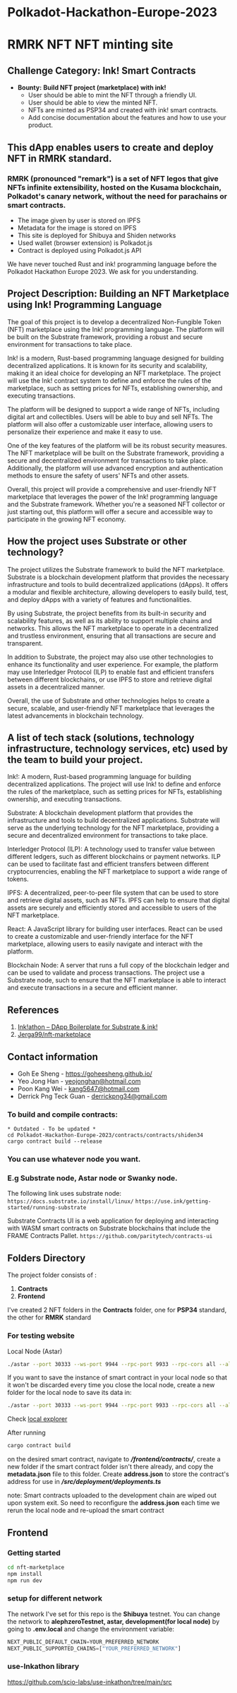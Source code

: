 # Polkadot-Hackathon-Europe-2023
# **RMRK NFT** NFT minting site

## Challenge Category: Ink! Smart Contracts
- **Bounty:** **Build NFT project (marketplace) with ink!**
    - User should be able to mint the NFT through a friendly UI.
    - User should be able to view the minted NFT.
    - NFTs are minted as PSP34 and created with ink! smart contracts.
    - Add concise documentation about the features and how to use your product.

## This dApp enables users to create and deploy NFT in RMRK standard.
### RMRK (pronounced "remark") is a set of NFT legos that give NFTs infinite extensibility, hosted on the Kusama blockchain, Polkadot's canary network, without the need for parachains or smart contracts.

- The image given by user is stored on IPFS
- Metadata for the image is stored on IPFS
- This site is deployed for Shibuya and Shiden networks
- Used wallet (browser extension) is Polkadot.js
- Contract is deployed using Polkadot.js API

We have never touched Rust and ink! programming language before the Polkadot Hackathon Europe 2023.
We ask for you understanding.

## Project Description: Building an NFT Marketplace using Ink! Programming Language

The goal of this project is to develop a decentralized Non-Fungible Token (NFT) marketplace using the Ink! programming language. The platform will be built on the Substrate framework, providing a robust and secure environment for transactions to take place.

Ink! is a modern, Rust-based programming language designed for building decentralized applications. It is known for its security and scalability, making it an ideal choice for developing an NFT marketplace. The project will use the Ink! contract system to define and enforce the rules of the marketplace, such as setting prices for NFTs, establishing ownership, and executing transactions.

The platform will be designed to support a wide range of NFTs, including digital art and collectibles. Users will be able to buy and sell NFTs. The platform will also offer a customizable user interface, allowing users to personalize their experience and make it easy to use.

One of the key features of the platform will be its robust security measures. The NFT marketplace will be built on the Substrate framework, providing a secure and decentralized environment for transactions to take place. Additionally, the platform will use advanced encryption and authentication methods to ensure the safety of users' NFTs and other assets.

Overall, this project will provide a comprehensive and user-friendly NFT marketplace that leverages the power of the Ink! programming language and the Substrate framework. Whether you're a seasoned NFT collector or just starting out, this platform will offer a secure and accessible way to participate in the growing NFT economy.

## How the project uses Substrate or other technology?

The project utilizes the Substrate framework to build the NFT marketplace. Substrate is a blockchain development platform that provides the necessary infrastructure and tools to build decentralized applications (dApps). It offers a modular and flexible architecture, allowing developers to easily build, test, and deploy dApps with a variety of features and functionalities.

By using Substrate, the project benefits from its built-in security and scalability features, as well as its ability to support multiple chains and networks. This allows the NFT marketplace to operate in a decentralized and trustless environment, ensuring that all transactions are secure and transparent.

In addition to Substrate, the project may also use other technologies to enhance its functionality and user experience. For example, the platform may use Interledger Protocol (ILP) to enable fast and efficient transfers between different blockchains, or use IPFS to store and retrieve digital assets in a decentralized manner.

Overall, the use of Substrate and other technologies helps to create a secure, scalable, and user-friendly NFT marketplace that leverages the latest advancements in blockchain technology.

## A list of tech stack (solutions, technology infrastructure, technology services, etc) used by the team to build your project.

Ink!: A modern, Rust-based programming language for building decentralized applications. The project will use Ink! to define and enforce the rules of the marketplace, such as setting prices for NFTs, establishing ownership, and executing transactions.

Substrate: A blockchain development platform that provides the infrastructure and tools to build decentralized applications. Substrate will serve as the underlying technology for the NFT marketplace, providing a secure and decentralized environment for transactions to take place.

Interledger Protocol (ILP): A technology used to transfer value between different ledgers, such as different blockchains or payment networks. ILP can be used to facilitate fast and efficient transfers between different cryptocurrencies, enabling the NFT marketplace to support a wide range of tokens.

IPFS: A decentralized, peer-to-peer file system that can be used to store and retrieve digital assets, such as NFTs. IPFS can help to ensure that digital assets are securely and efficiently stored and accessible to users of the NFT marketplace.

React: A JavaScript library for building user interfaces. React can be used to create a customizable and user-friendly interface for the NFT marketplace, allowing users to easily navigate and interact with the platform.

Blockchain Node: A server that runs a full copy of the blockchain ledger and can be used to validate and process transactions. The project use a Substrate node, such to ensure that the NFT marketplace is able to interact and execute transactions in a secure and efficient manner.

## References
1. [Ink!athon – DApp Boilerplate for Substrate & ink!](https://github.com/scio-labs/inkathon)
2. [Jerga99/nft-marketplace](https://github.com/Jerga99/nft-marketplace) 

## Contact information
 - Goh Ee Sheng - https://goheesheng.github.io/
 - Yeo Jong Han - yeojonghan@hotmail.com
 - Poon Kang Wei - kang5647@hotmail.com
 - Derrick Png Teck Guan - derrickpng34@gmail.com



### To build and compile contracts:
```
* Outdated - To be updated *
cd Polkadot-Hackathon-Europe-2023/contracts/contracts/shiden34
cargo contract build --release
```

### You can use whatever node you want. 
### E.g Substrate node, Astar node or Swanky node.
The following link uses substrate node:
`https://docs.substrate.io/install/linux/`
`https://use.ink/getting-started/running-substrate`

Substrate Contracts UI is a web application for deploying and interacting with WASM smart contracts on Substrate blockchains that include the FRAME Contracts Pallet.
`https://github.com/paritytech/contracts-ui`

## Folders Directory
The project folder consists of : 
1. **Contracts**
2. **Frontend**

I've created 2 NFT folders in the **Contracts** folder, one for **__PSP34__** standard, the other for **__RMRK__** standard

### For testing website 

Local Node (Astar) 
```bash 
./astar --port 30333 --ws-port 9944 --rpc-port 9933 --rpc-cors all --alice --dev
```
If you want to save the instance of smart contract in your local node so that it won't be discarded every time you close the local node, create a new folder for the local node to save its data in: 

```bash
./astar --port 30333 --ws-port 9944 --rpc-port 9933 --rpc-cors all --alice --dev --base-path [YOUR FOLDER]
```
Check [local explorer](https://polkadot.js.org/apps/?rpc=ws%3A%2F%2F127.0.0.1%3A9944#/explorer) 

After running 
```ts 
cargo contract build 
```
on the desired smart contract, navigate to ***/frontend/contracts/***, create a new folder if the smart contract folder isn't there already, and copy the **metadata.json** file to this folder. Create **address.json** to store the contract's address for use in ***/src/deployment/deployments.ts***

note: Smart contracts uploaded to the development chain are wiped out upon system exit. So need to reconfigure the **address.json** each time we rerun the local node and re-upload the smart contract

## Frontend 

### Getting started 


```bash
cd nft-marketplace
npm install 
npm run dev
```
### setup for different network 

The network I've set for this repo is the **Shibuya** testnet. 
You can change the network to **alephzeroTestnet, astar, development(for local node)** by going to **.env.local** and change the environment variable:
```ts
NEXT_PUBLIC_DEFAULT_CHAIN=YOUR_PREFERRED_NETWORK
NEXT_PUBLIC_SUPPORTED_CHAINS=["YOUR_PREFERRED_NETWORK"]
```

### use-Inkathon library 
https://github.com/scio-labs/use-inkathon/tree/main/src 


